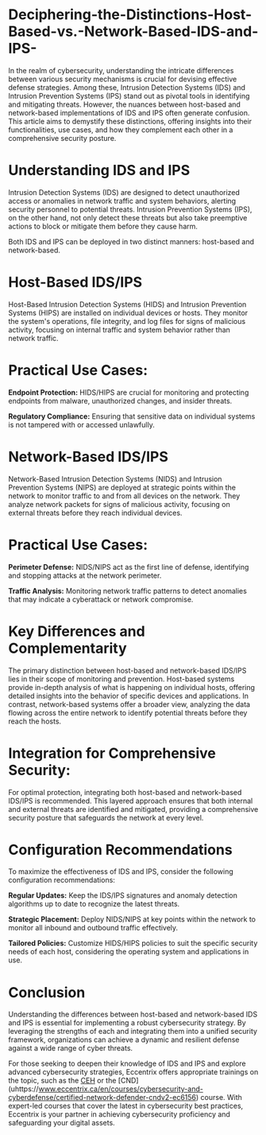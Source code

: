 # Deciphering-the-Distinctions-Host-Based-vs.-Network-Based-IDS-and-IPS-
In the realm of cybersecurity, understanding the intricate differences between various security mechanisms is crucial for devising effective defense strategies. Among these, Intrusion Detection Systems (IDS) and Intrusion Prevention Systems (IPS) stand out as pivotal tools in identifying and mitigating threats. However, the nuances between host-based and network-based implementations of IDS and IPS often generate confusion. This article aims to demystify these distinctions, offering insights into their functionalities, use cases, and how they complement each other in a comprehensive security posture. 

# Understanding IDS and IPS 

Intrusion Detection Systems (IDS) are designed to detect unauthorized access or anomalies in network traffic and system behaviors, alerting security personnel to potential threats. Intrusion Prevention Systems (IPS), on the other hand, not only detect these threats but also take preemptive actions to block or mitigate them before they cause harm. 

Both IDS and IPS can be deployed in two distinct manners: host-based and network-based. 

# Host-Based IDS/IPS 

Host-Based Intrusion Detection Systems (HIDS) and Intrusion Prevention Systems (HIPS) are installed on individual devices or hosts. They monitor the system's operations, file integrity, and log files for signs of malicious activity, focusing on internal traffic and system behavior rather than network traffic. 

# Practical Use Cases: 

**Endpoint Protection:** HIDS/HIPS are crucial for monitoring and protecting endpoints from malware, unauthorized changes, and insider threats. 

**Regulatory Compliance:** Ensuring that sensitive data on individual systems is not tampered with or accessed unlawfully. 

# Network-Based IDS/IPS 

Network-Based Intrusion Detection Systems (NIDS) and Intrusion Prevention Systems (NIPS) are deployed at strategic points within the network to monitor traffic to and from all devices on the network. They analyze network packets for signs of malicious activity, focusing on external threats before they reach individual devices. 

# Practical Use Cases: 

**Perimeter Defense:** NIDS/NIPS act as the first line of defense, identifying and stopping attacks at the network perimeter. 

**Traffic Analysis:** Monitoring network traffic patterns to detect anomalies that may indicate a cyberattack or network compromise. 

# Key Differences and Complementarity 

The primary distinction between host-based and network-based IDS/IPS lies in their scope of monitoring and prevention. Host-based systems provide in-depth analysis of what is happening on individual hosts, offering detailed insights into the behavior of specific devices and applications. In contrast, network-based systems offer a broader view, analyzing the data flowing across the entire network to identify potential threats before they reach the hosts. 

# Integration for Comprehensive Security: 

For optimal protection, integrating both host-based and network-based IDS/IPS is recommended. This layered approach ensures that both internal and external threats are identified and mitigated, providing a comprehensive security posture that safeguards the network at every level. 

# Configuration Recommendations 

To maximize the effectiveness of IDS and IPS, consider the following configuration recommendations: 

**Regular Updates:** Keep the IDS/IPS signatures and anomaly detection algorithms up to date to recognize the latest threats. 

**Strategic Placement:** Deploy NIDS/NIPS at key points within the network to monitor all inbound and outbound traffic effectively. 

**Tailored Policies:** Customize HIDS/HIPS policies to suit the specific security needs of each host, considering the operating system and applications in use. 

# Conclusion 

Understanding the differences between host-based and network-based IDS and IPS is essential for implementing a robust cybersecurity strategy. By leveraging the strengths of each and integrating them into a unified security framework, organizations can achieve a dynamic and resilient defense against a wide range of cyber threats. 

For those seeking to deepen their knowledge of IDS and IPS and explore advanced cybersecurity strategies, Eccentrix offers appropriate trainings on the topic, such as the [CEH](https://www.eccentrix.ca/en/courses/cybersecurity-and-cyberdefense/certified-ethical-hacker-cehv12-ec6154) or the [CND] (uhttps://www.eccentrix.ca/en/courses/cybersecurity-and-cyberdefense/certified-network-defender-cndv2-ec6156) course. With expert-led courses that cover the latest in cybersecurity best practices, Eccentrix is your partner in achieving cybersecurity proficiency and safeguarding your digital assets. 

